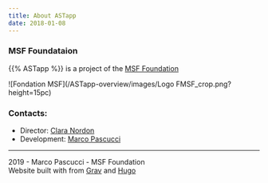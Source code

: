 ```yaml
---
title: About ASTapp
date: 2018-01-08
---
```


### MSF Foundataion
{{% ASTapp %}} is a project of the [MSF Foundation](https://fondation.msf.fr/en)

![Fondation MSF](/ASTapp-overview/images/Logo FMSF_crop.png?height=15pc)

### Contacts:
- Director: [Clara Nordon](mailto:clara.nordon@paris.msf.org)
- Development: [Marco Pascucci](mailto:astapp.info@gmail.com)

---
<p class="creditsHugo"><i class="far fa-copyright"></i> 2019 - Marco Pascucci - MSF Foundation<br>
Website built with <a href="https://github.com/matcornic/hugo-theme-learn"><i class="fas fa-heart"></i></a> from <a href="http://getgrav.org">Grav</a> and <a href="http://gohugo.io/">Hugo</a></p>